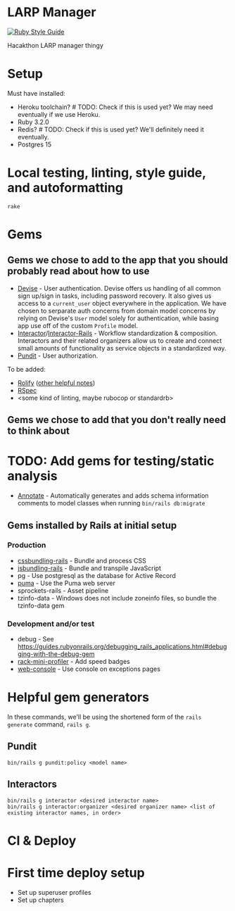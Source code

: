# LARP Manager

[![Ruby Style Guide](https://img.shields.io/badge/code_style-standard-brightgreen.svg)](https://github.com/testdouble/standard)

Hacakthon LARP manager thingy

# Setup
Must have installed:
* Heroku toolchain? # TODO: Check if this is used yet? We may need eventually if we use Heroku.
* Ruby 3.2.0
* Redis? # TODO: Check if this is used yet? We'll definitely need it eventually.
* Postgres 15

# Local testing, linting, style guide, and autoformatting
```
rake
```

# Gems
## Gems we chose to add to the app that you should probably read about how to use
* [Devise](https://github.com/heartcombo/devise) - User authentication. Devise offers us handling of all common sign up/sign in tasks, including password recovery. It also gives us access to a `current_user` object everywhere in the application. We have chosen to serparate auth concerns from domain model concerns by relying on Devise's `User` model solely for authentication, while basing app use off of the custom `Profile` model.
* [Interactor](https://github.com/collectiveidea/interactor)/[Interactor-Rails](https://github.com/collectiveidea/interactor-rails) - Workflow standardization & composition. Interactors and their related organizers allow us to create and connect small amounts of functionality as service objects in a standardized way.
* [Pundit](https://github.com/varvet/pundit) - User authorization.

To be added:
* [Rolify](https://github.com/RolifyCommunity/rolify) ([other helpful notes](https://github.com/RolifyCommunity/rolify/wiki/Usage))
* [RSpec](https://github.com/rspec/rspec-rails)
* <some kind of linting, maybe rubocop or standardrb>

## Gems we chose to add that you don't really need to think about
# TODO: Add gems for testing/static analysis
* [Annotate](https://github.com/ctran/annotate_models) - Automatically generates and adds schema information comments to model classes when running `bin/rails db:migrate`

## Gems installed by Rails at initial setup
### Production
* [cssbundling-rails](https://github.com/rails/cssbundling-rails) - Bundle and process CSS
* [jsbundling-rails](https://github.com/rails/jsbundling-rails) - Bundle and transpile JavaScript
* pg - Use postgresql as the database for Active Record
* [puma](https://github.com/puma/puma) - Use the Puma web server
* sprockets-rails - Asset pipeline
* tzinfo-data - Windows does not include zoneinfo files, so bundle the tzinfo-data gem

### Development and/or test
* debug - See https://guides.rubyonrails.org/debugging_rails_applications.html#debugging-with-the-debug-gem
* [rack-mini-profiler](https://github.com/MiniProfiler/rack-mini-profiler) - Add speed badges
* [web-console](https://github.com/rails/web-console) - Use console on exceptions pages

# Helpful gem generators
In these commands, we'll be using the shortened form of the `rails generate` command, `rails g`.
## Pundit
```
bin/rails g pundit:policy <model name>
```

## Interactors
```
bin/rails g interactor <desired interactor name>
bin/rails g interactor:organizer <desired organizer name> <list of existing interactor names, in order>
```

# CI & Deploy


# First time deploy setup
* Set up superuser profiles
* Set up chapters
